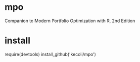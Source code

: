# mpo
Companion to Modern Portfolio Optimization with R, 2nd Edition

# install
require(devtools)
install_github('kecoli/mpo')
